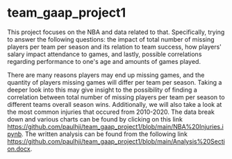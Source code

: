 # team_gaap_project1
  This project focuses on the NBA and data related to that. Specifically, trying to answer the following questions: the impact of total number of missing players per team per season and its relation to team success, how players' salary impact attendance to games, and lastly, possible correlations regarding performance to one's age and amounts of games played. 
  
   
   There are many reasons players may end up missing games, and the quantity of players missing games will differ per team per season. Taking a deeper look into this may give insight to the possibility of finding a correlation between total number of missing players per team per season to different teams overall season wins. Additionally, we will also take a look at the most common injuries that occured from 2010-2020. The data break down and various charts can be found by clicking on this link https://github.com/paulhji/team_gaap_project1/blob/main/NBA%20Injuries.ipynb. The written analysis can be found from the following link https://github.com/paulhji/team_gaap_project1/blob/main/Analysis%20Section.docx.
